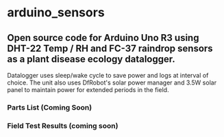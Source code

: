 # arduino_sensors
## Open source code for Arduino Uno R3 using DHT-22 Temp / RH and FC-37 raindrop sensors as a plant disease ecology datalogger.

Datalogger uses sleep/wake cycle to save power and logs at interval of choice.
The unit also uses DfRobot's solar power manager and 3.5W solar panel to maintain power for extended periods in the field. 

### Parts List (Coming Soon)

### Field Test Results (coming soon)

### 
